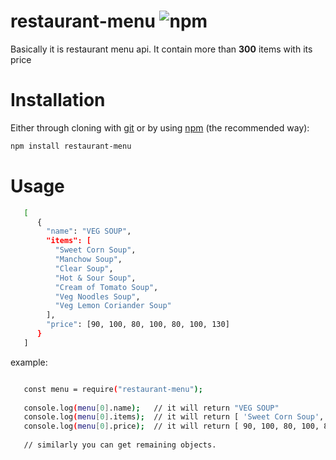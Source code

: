 # restaurant-menu    ![npm](https://img.shields.io/npm/v/restaurant-menu.svg?label=restaurant-menu)
Basically it is restaurant menu api. It contain more than **300** items with its price               

# Installation   
Either through cloning with [git](https://github.com/Chougle-saud/restaurant-menu.git) or by using [npm](http://npmjs.org) (the recommended way):

```bash
npm install restaurant-menu
```

# Usage

```bash
   [
      {
        "name": "VEG SOUP",
        "items": [
          "Sweet Corn Soup",
          "Manchow Soup",
          "Clear Soup",
          "Hot & Sour Soup",
          "Cream of Tomato Soup",
          "Veg Noodles Soup",
          "Veg Lemon Coriander Soup"
        ],
        "price": [90, 100, 80, 100, 80, 100, 130]
      }
   ]
```
example:
```bash

   const menu = require("restaurant-menu");
   
   console.log(menu[0].name);   // it will return "VEG SOUP"
   console.log(menu[0].items);  // it will return [ 'Sweet Corn Soup','Manchow Soup','Clear Soup','Hot & Sour Soup','Cream of Tomato Soup','Veg Noodles Soup','Veg Lemon Coriander Soup' ]
   console.log(menu[0].price);  // it will return [ 90, 100, 80, 100, 80, 100, 130 ]
   
   // similarly you can get remaining objects.
   
```
